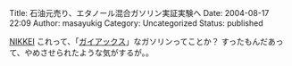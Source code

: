Title: 石油元売り、エタノール混合ガソリン実証実験へ
Date: 2004-08-17 22:09
Author: masayukig
Category: Uncategorized
Status: published

[NIKKEI](http://www.nikkei.co.jp/news/sangyo/20040817AT1D1600916082004.html)
これって、「[ガイアックス](http://www.epion-jp.com/)」なガソリンってことか？
すったもんだあって、やめさせられたような気がするが。。
